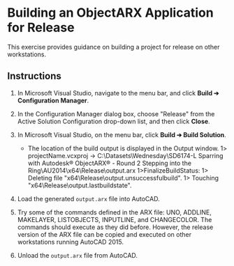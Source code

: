 # Building an ObjectARX Application for Release

This exercise provides guidance on building a project for release on other workstations.

## Instructions

1. In Microsoft Visual Studio, navigate to the menu bar, and click **Build ➔ Configuration Manager**.

2. In the Configuration Manager dialog box, choose "Release" from the Active Solution Configuration drop-down list, and then click **Close**.

3. In Microsoft Visual Studio, on the menu bar, click **Build ➔ Build Solution**.

   - The location of the build output is displayed in the Output window.
1> projectName.vcxproj -> C:\Datasets\Wednesday\SD6174-L Sparring with Autodesk® ObjectARX® - Round 2 Stepping into the Ring\AU2014\x64\Release\output.arx
1>FinalizeBuildStatus:
1> Deleting file "x64\Release\output.unsuccessfulbuild".
1> Touching "x64\Release\output.lastbuildstate".

4. Load the generated `output.arx` file into AutoCAD.

5. Try some of the commands defined in the ARX file: UNO, ADDLINE, MAKELAYER, LISTOBJECTS, INPUTLINE, and CHANGECOLOR. The commands should execute as they did before. However, the release version of the ARX file can be copied and executed on other workstations running AutoCAD 2015.

6. Unload the `output.arx` file from AutoCAD.
